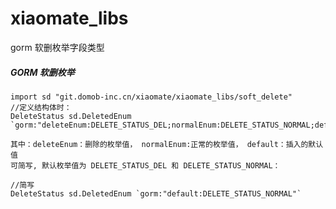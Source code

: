 # xiaomate_libs

gorm 软删枚举字段类型


##### GORM 软删枚举
```golang
import sd "git.domob-inc.cn/xiaomate/xiaomate_libs/soft_delete"
//定义结构体时：
DeleteStatus sd.DeletedEnum `gorm:"deleteEnum:DELETE_STATUS_DEL;normalEnum:DELETE_STATUS_NORMAL;default:DELETE_STATUS_NORMAL"`
```
    其中：deleteEnum：删除的枚举值， normalEnum:正常的枚举值， default：插入的默认值
    可简写, 默认枚举值为 DELETE_STATUS_DEL 和 DELETE_STATUS_NORMAL：
```golang
//简写
DeleteStatus sd.DeletedEnum `gorm:"default:DELETE_STATUS_NORMAL"`
```


